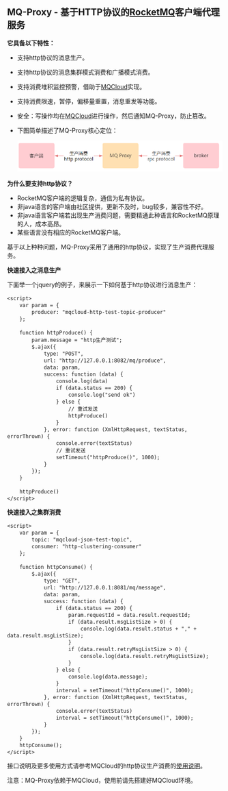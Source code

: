## MQ-Proxy - 基于HTTP协议的[RocketMQ](https://github.com/apache/rocketmq)客户端代理服务
**它具备以下特性：**

* 支持http协议的消息生产。

* 支持http协议的消息集群模式消费和广播模式消费。

* 支持消费堆积监控预警，借助于[MQCloud](https://github.com/sohutv/mqcloud)实现。

* 支持消费限速，暂停，偏移量重置，消息重发等功能。

* 安全：写操作均在[MQCloud](https://github.com/sohutv/mqcloud)进行操作，然后通知MQ-Proxy，防止篡改。

* 下图简单描述了MQ-Proxy核心定位：

  ![](img/1.png)

**为什么要支持http协议？**

* RocketMQ客户端的逻辑复杂，通信为私有协议。
* 非java语言的客户端由社区提供，更新不及时，bug较多，兼容性不好。
* 非java语言客户端若出现生产消费问题，需要精通此种语言和RocketMQ原理的人，成本高昂。
* 某些语言没有相应的RocketMQ客户端。

基于以上种种问题，MQ-Proxy采用了通用的http协议，实现了生产消费代理服务。

**快速接入之消息生产**

下面举一个jquery的例子，来展示一下如何基于http协议进行消息生产：

```
<script>
    var param = {
        producer: "mqcloud-http-test-topic-producer"
    };

    function httpProduce() {
        param.message = "http生产测试";
        $.ajax({
            type: "POST",
            url: "http://127.0.0.1:8082/mq/produce",
            data: param,
            success: function (data) {
                console.log(data)
                if (data.status == 200) {
                    console.log("send ok")
                } else {
                    // 重试发送
                    httpProduce()
                }
            }, error: function (XmlHttpRequest, textStatus, errorThrown) {
                console.error(textStatus)
                // 重试发送
                setTimeout("httpProduce()", 1000);
            }
        });
    }

    httpProduce()
</script>
```

**快速接入之集群消费**

```
<script>
    var param = {
        topic: "mqcloud-json-test-topic",
        consumer: "http-clustering-consumer"
    };

    function httpConsume() {
        $.ajax({
            type: "GET",
            url: "http://127.0.0.1:8081/mq/message",
            data: param,
            success: function (data) {
                if (data.status == 200) {
                    param.requestId = data.result.requestId;
                    if (data.result.msgListSize > 0) {
                        console.log(data.result.status + "," + data.result.msgListSize);
                    }
                    if (data.result.retryMsgListSize > 0) {
                    	console.log(data.result.retryMsgListSize);
                    }
                } else {
                    console.log(data.message);
                }
                interval = setTimeout("httpConsume()", 1000);
            }, error: function (XmlHttpRequest, textStatus, errorThrown) {
                console.error(textStatus)
                interval = setTimeout("httpConsume()", 1000);
            }
        });
    }
    httpConsume();
</script>
```

接口说明及更多使用方式请参考MQCloud的http协议生产消费的[使用说明](https://github.com/sohutv/mqcloud/blob/master/mq-cloud/src/main/resources/static/wiki/userGuide/http.md)。

注意：MQ-Proxy依赖于MQCloud，使用前请先搭建好MQCloud环境。

